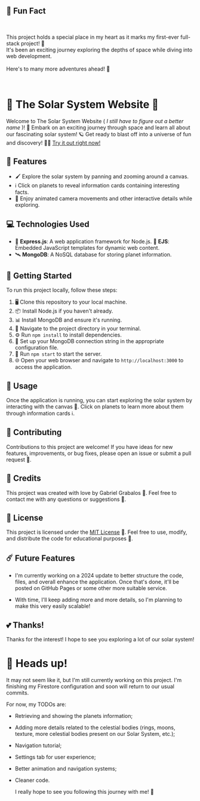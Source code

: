 ## 🎉 Fun Fact

</br>

This project holds a special place in my heart as it marks my first-ever full-stack project! 🥰 </br> It's been an exciting journey exploring the depths of space while diving into web development. </br></br> Here's to many more adventures ahead! 🍹

</br>

# 🌟 The Solar System Website 🚀

Welcome to The Solar System Website ( _I still have to figure out a better name_ )!  🌌 Embark on an exciting journey through space and learn all about our fascinating solar system!  🪐 Get ready to blast off into a universe of fun and discovery! 🚀💫 [Try it out right now!](https://solartorio.web.app)

## 🎉 Features

- 🖌️ Explore the solar system by panning and zooming around a canvas.
- ℹ️ Click on planets to reveal information cards containing interesting facts.
- 🎨 Enjoy animated camera movements and other interactive details while exploring.

## 💻 Technologies Used

- 🚀 **Express.js**: A web application framework for Node.js.
   📄 **EJS**: Embedded JavaScript templates for dynamic web content.
- 🛰️ **MongoDB**: A NoSQL database for storing planet information.

## 🚀 Getting Started

To run this project locally, follow these steps:

1. 🖥️ Clone this repository to your local machine.
2. 📦 Install Node.js if you haven't already.
3. 📊 Install MongoDB and ensure it's running.
4. 📂 Navigate to the project directory in your terminal.
5. ⚙️ Run `npm install` to install dependencies.
6. 🔗 Set up your MongoDB connection string in the appropriate configuration file.
7. 🚀 Run `npm start` to start the server.
8. 🌐 Open your web browser and navigate to `http://localhost:3000` to access the application.

## 🌟 Usage

Once the application is running, you can start exploring the solar system by interacting with the canvas 🎨.  Click on planets to learn more about them through information cards ℹ️.

## 🚀 Contributing

Contributions to this project are welcome!  If you have ideas for new features, improvements, or bug fixes, please open an issue or submit a pull request 🌟.

## 🌠 Credits

This project was created with love by Gabriel Grabalos 🌟.  Feel free to contact me with any questions or suggestions 🚀.

## 📝 License

This project is licensed under the [MIT License](LICENSE) 📄.  Feel free to use, modify, and distribute the code for educational purposes 🚀.

## ☄️ Future Features

- I'm currently working on a 2024 update to better structure the code, files, and overall enhance the application. Once that's done, it'll be posted on GitHub Pages or some other more suitable service.

- With time, I'll keep adding more and more details, so I'm planning to make this very easily scalable!

## 💕 Thanks!

Thanks for the interest! I hope to see you exploring a lot of our solar system!

# 🫵 Heads up!

It may not seem like it, but I'm still currently working on this project. I'm finishing my Firestore configuration and soon will return to our usual commits.

For now, my TODOs are:

- Retrieving and showing the planets information;
- Adding more details related to the celestial bodies (rings, moons, texture, more celestial bodies present on our Solar System, etc.);
- Navigation tutorial;
- Settings tab for user experience;
- Better animation and navigation systems;
- Cleaner code.

  I really hope to see you following this journey with me! 🌠

